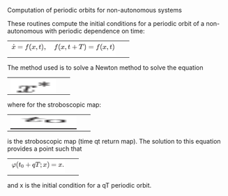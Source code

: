 Computation of periodic orbits for non-autonomous systems

These routines compute the initial conditions for a periodic orbit of a non-autonomous with periodic dependence on time:
<DIV ALIGN="CENTER" CLASS="mathdisplay"><!-- MATH
 \begin{equation*}
\dot{x}=f(x,t),\quad f(x,t+T)=f(x,t)
\end{equation*}
 -->
<TABLE CLASS="equation*" CELLPADDING="0" WIDTH="100%" ALIGN="CENTER">
<TR VALIGN="MIDDLE">
<TD NOWRAP ALIGN="CENTER"><SPAN CLASS="MATH"><IMG
 WIDTH="241" HEIGHT="32" ALIGN="MIDDLE" BORDER="0"
 SRC="img1.png"
 ALT="$\displaystyle \dot{x}=f(x,t),\quad f(x,t+T)=f(x,t)$"></SPAN></TD>
<TD NOWRAP CLASS="eqno" WIDTH="10" ALIGN="RIGHT">
&nbsp;&nbsp;&nbsp;</TD></TR>
</TABLE></DIV>

The method used is to solve a Newton method to solve the equation
<DIV ALIGN="CENTER" CLASS="mathdisplay"><!-- MATH
 \begin{equation*}
S_{t_0}(x)-x=0
\end{equation*}
 -->
<TABLE CLASS="equation*" CELLPADDING="0" WIDTH="100%" ALIGN="CENTER">
<TR VALIGN="MIDDLE">
<TD NOWRAP ALIGN="CENTER"><SPAN CLASS="MATH"><IMG
 WIDTH="105" HEIGHT="32" ALIGN="MIDDLE" BORDER="0"
 SRC="img2.png"
 ALT="$\displaystyle S_{t_0}(x)-x=0$"></SPAN></TD>
<TD NOWRAP CLASS="eqno" WIDTH="10" ALIGN="RIGHT">
&nbsp;&nbsp;&nbsp;</TD></TR>
</TABLE></DIV>
where
for the stroboscopic map:
<DIV ALIGN="CENTER" CLASS="mathdisplay"><!-- MATH
 \begin{equation*}
S_{t_0}(x)=\varphi(t_0+qT;x)
\end{equation*}
 -->
<TABLE CLASS="equation*" CELLPADDING="0" WIDTH="100%" ALIGN="CENTER">
<TR VALIGN="MIDDLE">
<TD NOWRAP ALIGN="CENTER"><SPAN CLASS="MATH"><IMG
 WIDTH="152" HEIGHT="32" ALIGN="MIDDLE" BORDER="0"
 SRC="img3.png"
 ALT="$\displaystyle S_{t_0}(x)=\varphi(t_0+qT;x)$"></SPAN></TD>
<TD NOWRAP CLASS="eqno" WIDTH="10" ALIGN="RIGHT">
&nbsp;&nbsp;&nbsp;</TD></TR>
</TABLE></DIV>
is the stroboscopic map (time qt return map).
The solution to this equation provides a point such that
<DIV ALIGN="CENTER" CLASS="mathdisplay"><!-- MATH
 \begin{equation*}
\varphi(t_0+qT;x)=x
\end{equation*}
 -->
<TABLE CLASS="equation*" CELLPADDING="0" WIDTH="100%" ALIGN="CENTER">
<TR VALIGN="MIDDLE">
<TD NOWRAP ALIGN="CENTER"><SPAN CLASS="MATH"><IMG
 WIDTH="125" HEIGHT="32" ALIGN="MIDDLE" BORDER="0"
 SRC="img4.png"
 ALT="$\displaystyle \varphi(t_0+qT;x)=x$"></SPAN></TD>
<TD NOWRAP CLASS="eqno" WIDTH="10" ALIGN="RIGHT">
&nbsp;&nbsp;&nbsp;</TD></TR>
</TABLE></DIV>
and x is the initial condition for a qT periodic orbit.
